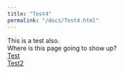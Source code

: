```yaml
---
title: "Test4"
permalink: "/docs/Test4.html"
---
```


This is a test also.  
Where is this page going to show up?    
[Test](./Test.md)  
[Test2](./Test2.md)

